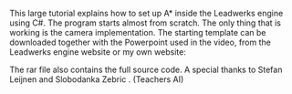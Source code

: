 This large tutorial explains how to set up A* inside the Leadwerks engine using C#.
The program starts almost from scratch. The only thing that is working is the camera implementation. The starting template can be downloaded together with the Powerpoint used in the video, from the Leadwerks engine website or my own website: 

The rar file also contains the full source code.
A special thanks to Stefan Leijnen and Slobodanka Zebric . (Teachers AI)
